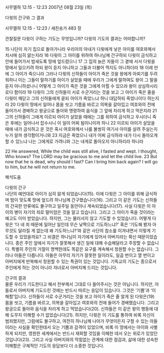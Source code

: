 사무엘하 12:15 - 12:23 
2007년 08월 23일 (목)

다윗의 간구와 그 결과



사무엘하 12:15 - 12:23 / 새찬송가 483 장


관찰질문
다윗이 구하는 기도는 무엇입니까?
다윗의 기도의 결과는 어떠합니까? 

15 나단이 자기 집으로 돌아가니라 우리아의 아내가 다윗에게 낳은 아이를 여호와께서 치시매 심히 앓는지라 16 다윗이 그 아이를 위하여 하나님께 간구하되 다윗이 금식하고 안에 들어가서 밤새도록 땅에 엎드렸으니 
17 그 집의 늙은 자들이 그 곁에 서서 다윗을 땅에서 일으키려 하되 왕이 듣지 아니하고 그들과 더불어 먹지도 아니하더라 18 이레 만에 그 아이가 죽으니라 그러나 다윗의 신하들이 아이가 죽은 것을 왕에게 아뢰기를 두려워하니 이는 그들이 말하기를 아이가 살았을 때에 우리가 그에게 말하여도 왕이 그 말을 듣지 아니하셨나니 어떻게 그 아이가 죽은 것을 그에게 아뢸 수 있으랴 왕이 상심하시리로다 함이라 19 다윗이 그의 신하들이 서로 수군거리는 것을 보고 그 아이가 죽은 줄을 다윗이 깨닫고 그의 신하들에게 묻되 아이가 죽었느냐 하니 대답하되 죽었나이다 하는지라 20 다윗이 땅에서 일어나 몸을 씻고 기름을 바르고 의복을 갈아입고 여호와의 전에 들어가서 경배하고 왕궁으로 돌아와 명령하여 음식을 그 앞에 차리게 하고 먹은지라 21 그의 신하들이 그에게 이르되 아이가 살았을 때에는 그를 위하여 금식하고 우시더니 죽은 후에는 일어나서 잡수시니 이 일이 어찌 됨이니이까 하니 22 이르되 아이가 살았을 때에 내가 금식하고 운 것은 혹시 여호와께서 나를 불쌍히 여기사 아이를 살려 주실는지 누가 알까 생각함이거니와 23 지금은 죽었으니 내가 어찌 금식하랴 내가 다시 돌아오게 할 수 있느냐 나는 그에게로 가려니와 그는 내게로 돌아오지 아니하리라 하니라  

22 He answered, While the child was still alive, I fasted and wept. I thought, Who knows? The LORD may be gracious to me and let the child live. 23 But now that he is dead, why should I fast? Can I bring him back again? I will go to him, but he will not return to me.

해석도움





다윗의 간구  
나단의 예언대로 아이가 심히 앓게 되었습니다(15). 이에 다윗은 그 아이를 위해 금식하며 밤이 맞도록 땅에 엎드려 하나님께 간구했습니다(16). 그리고 이 같은 기도는 신하들의 간곡한 만류에도 불구하고 일주일 동안이나 계속되었습니다(17). 사실 다윗은 이 아이의 병이 자기의 죄로 말미암은 것을 알고 있습니다. 그리고 그 아이가 죽을 것이라는 예고도 이미 받았습니다. 하지만, 그는 물러서지 않고 기도할 수 있었습니다. 어떻게 다윗은 ‘다 네 죄 때문에 일어난 일인데 무슨 낯짝으로 기도하느냐?’ 혹은 ‘기도해 봤자 아무것도 달라질 게 없는데 왜 기도하느냐?’와 같은 사단의 참소를 이겨내면서 이렇게 기도할 수 있었을까요? 그 비결은 하나님이 자기에게 있어서 아버지라는 확신 때문이었습니다. 종은 주인 앞에서 자기가 잘못해서 생긴 일에 대해 수습해달라고 주장할 수 없습니다. 특별히 주인의 거절이 명백한데도 똑같은 요구를 계속해서 청원할 수는 없습니다. 그러나 아들은 다릅니다. 아들은 아무리 자기가 잘못한 일이라도, 일곱 번이고 열 번이고 아버지에게 반복해서 청원할 수 있는 특권이 있는 것입니다. 기독교의 기도는 종으로서 주인에게 하는 것이 아니라 자녀로서 아버지께 드리는 것입니다.  

간구의 결과  
물론 우리가 기도한다고 해서 천부께서 그대로 다 들어주시는 것은 아닙니다. 하지만, 아들로서 아버지께 기도드린 것에는 반드시 따르는 응답이 있습니다. 그것은 ‘기쁨’과 ‘이해함’입니다. 신하들이 서로 수군거리는 것을 보고 아이가 죽은 줄 알게 된 다윗은(19) 몸을 씻고, 기름을 바르고, 의복을 갈아입고 여호와의 전에 들어가 경배했습니다. 그리고 왕궁으로 돌아와 음식을 차리게 하고 먹었습니다(20). 신하들은 이 같은 왕의 행동에 대해 도무지 이해할 수가 없었습니다(21). 하지만, 다윗은 이 기도를 통하여 비록 자신이 범죄했지만, 그럼에도 불구하고, 여전히 하나님께 나아가 무엇이든지 구할 수 있는 아들이라는 사실을 확인한데서 오는 기쁨과 감격이 있었으며, 비록 이 땅에서는 아이와 사별하게 되지만, 영원한 세계에서는 반드시 재회할 것임을 이해한 데서 오는 위로가 있었던 것입니다(23). 그리고 사실 아버지와의 막힘없는 관계에 대한 점검과, 삶에 대한 성숙한 이해함은 구체적인 기도의 응답보다 더 소중한 것입니다.